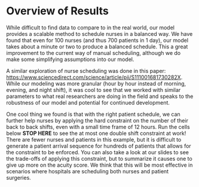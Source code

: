 # Overview of Results
While difficult to find data to compare to in the real world, our model provides a scalable method to schedule nurses in a balanced way. We have found that even for 100 nurses (and thus 700 patients in 1 day), our model takes about a minute or two to produce a balanced schedule. This a great improvement to the current way of manual scheduling, although we do make some simplifying assumptions into our model.

A similar exploration of nurse scheduling was done in this paper: https://www.sciencedirect.com/science/article/pii/S111001681730282X. While our modeling was more granular (hour by hour instead of morning, evening, and night shift), it was cool to see that we worked with similar parameters to what real researchers are doing in the field and speaks to the robustness of our model and potential for continued development.

One cool thing we found is that with the right patient schedule, we can further help nurses by applying the hard constraint on the number of their back to back shifts, even with a small time frame of 12 hours. Run the cells below **STOP HERE** to see the at most one double shift constraint at work! There are fewer nurses and patients in this example, but it is difficult to generate a patient arrival sequence for hundreds of patients that allows for the constraint to be enforced. You can also take a look at our slides to see the trade-offs of applying this constraint, but to summarize it causes one to give up more on the acuity score. We think that this will be most effective in scenarios where hospitals are scheduling both nurses and patient surgeries.